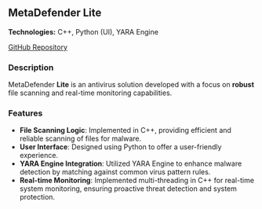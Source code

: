 ## MetaDefender Lite

**Technologies:** C++, Python (UI), YARA Engine

[GitHub Repository](https://github.com/peterPain01/antivirus)

### Description
MetaDefender **Lite** is an antivirus solution developed with a focus on **robust** file scanning and real-time monitoring capabilities.

### Features
- **File Scanning Logic**: Implemented in C++, providing efficient and reliable scanning of files for malware.
- **User Interface**: Designed using Python to offer a user-friendly experience.
- **YARA Engine Integration**: Utilized YARA Engine to enhance malware detection by matching against common virus pattern rules.
- **Real-time Monitoring**: Implemented multi-threading in C++ for real-time system monitoring, ensuring proactive threat detection and system protection.

